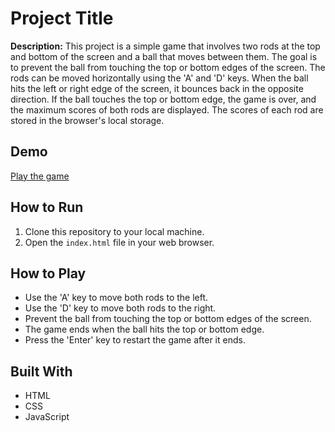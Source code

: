 # Project Title

**Description:** This project is a simple game that involves two rods at the top and bottom of the screen and a ball that moves between them. The goal is to prevent the ball from touching the top or bottom edges of the screen. The rods can be moved horizontally using the 'A' and 'D' keys. When the ball hits the left or right edge of the screen, it bounces back in the opposite direction. If the ball touches the top or bottom edge, the game is over, and the maximum scores of both rods are displayed. The scores of each rod are stored in the browser's local storage.

## Demo

[Play the game]()

## How to Run

1. Clone this repository to your local machine.
2. Open the `index.html` file in your web browser.

## How to Play

- Use the 'A' key to move both rods to the left.
- Use the 'D' key to move both rods to the right.
- Prevent the ball from touching the top or bottom edges of the screen.
- The game ends when the ball hits the top or bottom edge.
- Press the 'Enter' key to restart the game after it ends.

## Built With

- HTML
- CSS
- JavaScript



